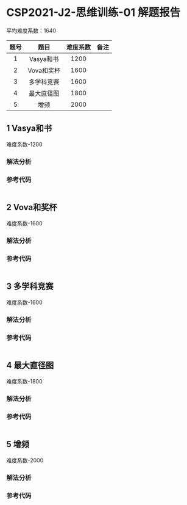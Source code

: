 

# CSP2021-J2-思维训练-01 解题报告

平均难度系数：$1640$​

| 题号 |    题目    | 难度系数 |     备注     |
| :--: | :--------: | :------: | :----------: |
| 1    |  Vasya和书  | 1200 |                    |
| 2    |   Vova和奖杯   | 1600 |        |
| 3    |   多学科竞赛   | 1600 |  |
| 4 | 最大直径图 | 1800 |  |
| 5 | 增频 | 2000 | |




<div STYLE="page-break-after: always;"></div> 

## 1 Vasya和书
难度系数-$1200$​
### 解法分析 




### 参考代码

```cpp

```



<div STYLE="page-break-after: always;"></div> 

## 2 Vova和奖杯
难度系数-$1600$​
### 解法分析 



### 参考代码

```cpp

```




<div STYLE="page-break-after: always;"></div> 

## 3 多学科竞赛

难度系数-$1600$​

### 解法分析 



### 参考代码

```cpp

```




<div STYLE="page-break-after: always;"></div> 

## 4 最大直径图

难度系数-$1800$​

### 解法分析 



### 参考代码

```cpp

```



## 5 增频

难度系数-$2000$​​

### 解法分析 



### 参考代码

```cpp

```

